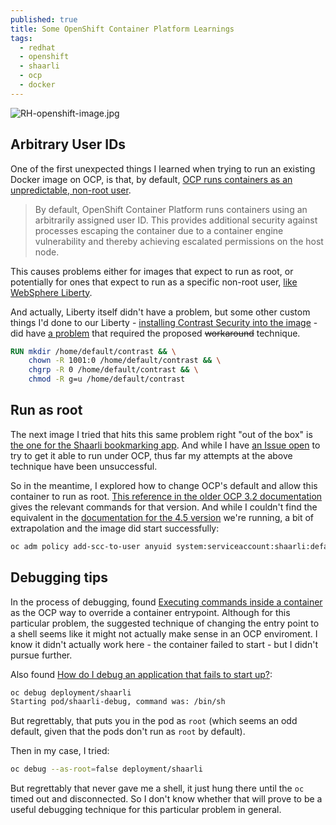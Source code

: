 ```yaml
---
published: true
title: Some OpenShift Container Platform Learnings
tags:
  - redhat
  - openshift
  - shaarli
  - ocp
  - docker
---
```

![RH-openshift-image.jpg]({{site.baseurl}}/assets/RH-openshift-image.jpg)

## Arbitrary User IDs

One of the first unexpected things I learned when trying to run an existing Docker image on OCP, is that, by default, [OCP runs containers as an unpredictable, non-root user](https://docs.openshift.com/container-platform/4.5/openshift_images/create-images.html#use-uid_create-images). 

> By default, OpenShift Container Platform runs containers using an arbitrarily assigned user ID. This provides additional security against processes escaping the container due to a container engine vulnerability and thereby achieving escalated permissions on the host node.

This causes problems either for images that expect to run as root, or potentially for ones that expect to run as a specific non-root user, [like WebSphere Liberty](https://hub.docker.com/_/websphere-liberty). 

And actually, Liberty itself didn't have a problem, but some other custom things I'd done to our Liberty - [installing Contrast Security into the image](/2019/03/24/Adding-Contrast-Security-to-Docker-Liberty.html) - did have [a problem](https://support.contrastsecurity.com/hc/en-us/articles/360035744111-Java-io-IOException-seen-during-startup-Can-t-promise-read-write-on-cache-dir-) that required the proposed ~~workaround~~ technique.

```Dockerfile
RUN mkdir /home/default/contrast && \
    chown -R 1001:0 /home/default/contrast && \
    chgrp -R 0 /home/default/contrast && \
    chmod -R g=u /home/default/contrast
```

## Run as root

The next image I tried that hits this same problem right "out of the box" is [the one for the Shaarli bookmarking app](https://hub.docker.com/r/shaarli/shaarli). And while I have [an Issue open](https://github.com/shaarli/Shaarli/issues/1641) to try to get it able to run under OCP, thus far my attempts at the above technique have been unsuccessful.

So in the meantime, I explored how to change OCP's default and allow this container to run as root. [This reference in the older OCP 3.2 documentation](https://docs.openshift.com/enterprise/3.2/admin_guide/manage_scc.html#enable-dockerhub-images-that-require-root) gives the relevant commands for that version. And while I couldn't find the equivalent in the [documentation for the 4.5 version](https://docs.openshift.com/container-platform/4.5/welcome/index.html) we're running, a bit of extrapolation and the image did start successfully:

```bash
oc adm policy add-scc-to-user anyuid system:serviceaccount:shaarli:default
```

## Debugging tips

In the process of debugging, found [Executing commands inside a container](https://docs.openshift.com/container-platform/4.5/applications/deployments/managing-deployment-processes.html#deployments-exe-cmd-in-container_deployment-operations) as the OCP way to override a container entrypoint. Although for this particular problem, the suggested technique of changing the entry point to a shell seems like it might not actually make sense in an OCP enviroment. I know it didn't actually work here - the container failed to start - but I didn't pursue further.

Also found [How do I debug an application that fails to start up?](https://cookbook.openshift.org/logging-monitoring-and-debugging/how-do-i-debug-an-application-that-fails-to-start-up.html):

```bash
oc debug deployment/shaarli
Starting pod/shaarli-debug, command was: /bin/sh
```
But regrettably, that puts you in the pod as `root` (which seems an odd default, given that the pods don't run as `root` by default).

Then in my case, I tried:
```bash
oc debug --as-root=false deployment/shaarli
```
But regrettably that never gave me a shell, it just hung there until the `oc` timed out and disconnected. So I don't know whether that will prove to be a useful debugging technique for this particular problem in general.
